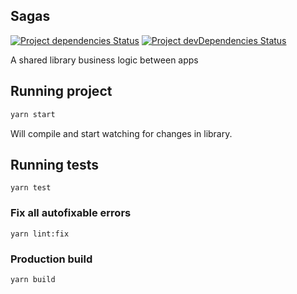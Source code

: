 ## Sagas

[![Project dependencies Status](https://david-dm.org/Neufund/platform-frontend/status.svg?path=packages/sagas)](https://david-dm.org/Neufund/platform-frontend?path=packages/sagas)
[![Project devDependencies Status](https://david-dm.org/Neufund/platform-frontend/dev-status.svg?path=packages/sagas)](https://david-dm.org/Neufund/platform-frontend?type=dev&path=packages/sagas)

A shared library business logic between apps

## Running project

```sh
yarn start
```

Will compile and start watching for changes in library.

## Running tests

```
yarn test
```

### Fix all autofixable errors

```
yarn lint:fix
```

### Production build

```
yarn build
```
